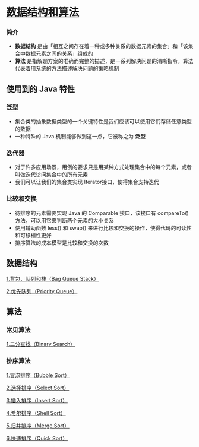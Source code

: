 [数据结构和算法](https://github.com/ChinesePowerful/algorithm)
=======

### 简介
- **数据结构** 是由「相互之间存在着一种或多种关系的数据元素的集合」和「该集合中数据元素之间的关系」组成的
- **算法** 是指解题方案的准确而完整的描述，是一系列解决问题的清晰指令，算法代表着用系统的方法描述解决问题的策略机制

## 使用到的 Java 特性

### 泛型
- 集合类的抽象数据类型的一个关键特性是我们应该可以使用它们存储任意类型的数据
- 一种特殊的 Java 机制能够做到这一点，它被称之为 **泛型**

### 迭代器
- 对于许多应用场景，用例的要求只是用某种方式处理集合中的每个元素，或者叫做迭代访问集合中的所有元素
- 我们可以让我们的集合类实现 Iterator接口，使得集合支持迭代

### 比较和交换
- 待排序的元素需要实现 Java 的 Comparable 接口，该接口有 compareTo() 方法，可以用它来判断两个元素的大小关系
- 使用辅助函数 less() 和 swap() 来进行比较和交换的操作，使得代码的可读性和可移植性更好
- 排序算法的成本模型是比较和交换的次数

## 数据结构

[1.背包、队列和栈（Bag Queue Stack）](https://github.com/ChinesePowerful/algorithm/tree/master/src/data_structure/bag_queue_stack)

[2.优先队列（Priority Queue）](https://github.com/ChinesePowerful/algorithm/tree/master/src/data_structure/priority_queue)



## 算法

### 常见算法

[1.二分查找（Binary Search）](https://github.com/ChinesePowerful/algorithm/tree/master/src/algorithm/binary_search)

### 排序算法

[1.冒泡排序（Bubble Sort）](https://github.com/ChinesePowerful/algorithm/tree/master/src/algorithm/sort)

[2.选择排序（Select Sort）](https://github.com/ChinesePowerful/algorithm/tree/master/src/algorithm/sort)

[3.插入排序（Insert Sort）](https://github.com/ChinesePowerful/algorithm/tree/master/src/algorithm/sort)

[4.希尔排序（Shell Sort）](https://github.com/ChinesePowerful/algorithm/tree/master/src/algorithm/sort)

[5.归并排序（Merge Sort）](https://github.com/ChinesePowerful/algorithm/tree/master/src/algorithm/sort)

[6.快速排序（Quick Sort）](https://github.com/ChinesePowerful/algorithm/tree/master/src/algorithm/sort)